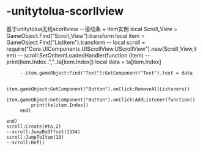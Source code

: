 # -unitytolua-scorllview
基于unitytolua无线scorllview
    --滚动条 + item实例
     local Scroll_View = GameObject.Find("Scroll_View").transform
     local item = GameObject.Find("ListItem").transform
    --
     local scroll = require("Core.UIComponents.UIScrollView.UScrollView").new(Scroll_View,item)
    --
    scroll:SetOnItemLoadedHandler(function (item)
         --print(item.Index..","..ta[item.Index])
         local data = ta[item.Index]

         --item.gameObject:Find("Text"):GetComponent("Text").text = data

         item.gameObject:GetComponent("Button").onClick:RemoveAllListeners()
         item.gameObject:GetComponent("Button").onClick:AddListener(function()
             print(ta[item.Index])
         end)

    end)
    scroll:Create(#ta,2)
    --scroll:JumpByOffset(1334)
    scroll:JumpToItem(10)
    --scroll:Ref()
